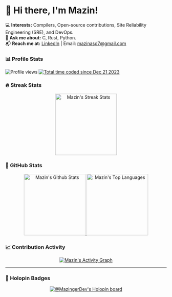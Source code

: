 # 👋 Hi there, I'm Mazin!

💻 **Interests:** Compilers, Open-source contributions, Site Reliability Engineering (SRE), and DevOps.  
💬 **Ask me about:** C, Rust, Python.  
📬 **Reach me at:** [LinkedIn](https://www.linkedin.com/in/mazin-sayed-260086224/) | Email: mazinasd7@gmail.com  



### 📊 Profile Stats

<p align="left">
  <img src="https://komarev.com/ghpvc/?username=SIGMazer&label=Profile%20views&color=0e75b6&style=flat" alt="Profile views" />
  <a href="https://wakatime.com/@018c8e53-96d3-4c2b-a3bf-edd2581da275">
    <img src="https://wakatime.com/badge/user/018c8e53-96d3-4c2b-a3bf-edd2581da275.svg" alt="Total time coded since Dec 21 2023" />
  </a>
</p> 



### 🔥 Streak Stats  

<p align="center">
  <a href="https://github.com/DenverCoder1/github-readme-streak-stats">
    <img alt="Mazin's Streak Stats" src="https://streak-stats.demolab.com/?user=SIGMazer&theme=github-dark-blue&border_radius=10" height="192px"/>
  </a>
</p>



### 🤖 GitHub Stats  

<p align="center">
  <a href="https://github.com/anuraghazra/github-readme-stats">
    <img alt="Mazin's Github Stats" src="https://github-readme-stats.vercel.app/api/?username=SIGMazer&show_icons=true&include_all_commits=true&count_private=true&theme=github_dark&border_radius=10&border_color=444C56" height="192px" />
  </a>
  <a href="https://github.com/anuraghazra/github-readme-stats">
    <img alt="Mazin's Top Languages" src="https://github-readme-stats.vercel.app/api/top-langs/?username=SIGMazer&langs_count=10&layout=compact&theme=github_dark&border_radius=10&border_color=444C56&hide=Jupyter%20Notebook" height="192px" />
  </a>
</p>




### 📈 Contribution Activity  

<p align="center">
  <a href="https://github.com/ashutosh00710/github-readme-activity-graph">
    <img alt="Mazin's Activity Graph" src="https://github-readme-activity-graph.vercel.app/graph?username=SIGMazer&theme=github-compact&hide_border=false&border_color=444C56&border_radius=10" />
  </a>
</p>

---

### 🏅 Holopin Badges  

<p align="center">
  <a href="https://www.holopin.io/@mazingerdev">
    <img src="https://holopin.me/MazingerDev" alt="@MazingerDev's Holopin board">
  </a>
</p>
